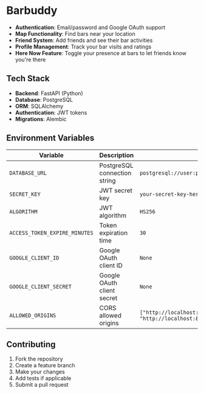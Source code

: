# Barbuddy

- **Authentication**: Email/password and Google OAuth support
- **Map Functionality**: Find bars near your location
- **Friend System**: Add friends and see their bar activities
- **Profile Management**: Track your bar visits and ratings
- **Here Now Feature**: Toggle your presence at bars to let friends know you're there

## Tech Stack

- **Backend**: FastAPI (Python)
- **Database**: PostgreSQL
- **ORM**: SQLAlchemy
- **Authentication**: JWT tokens
- **Migrations**: Alembic

## Environment Variables

| Variable | Description | Default |
|----------|-------------|---------|
| `DATABASE_URL` | PostgreSQL connection string | `postgresql://user:password@localhost/barbuddy` |
| `SECRET_KEY` | JWT secret key | `your-secret-key-here` |
| `ALGORITHM` | JWT algorithm | `HS256` |
| `ACCESS_TOKEN_EXPIRE_MINUTES` | Token expiration time | `30` |
| `GOOGLE_CLIENT_ID` | Google OAuth client ID | `None` |
| `GOOGLE_CLIENT_SECRET` | Google OAuth client secret | `None` |
| `ALLOWED_ORIGINS` | CORS allowed origins | `["http://localhost:3000", "http://localhost:8000"]` |

## Contributing

1. Fork the repository
2. Create a feature branch
3. Make your changes
4. Add tests if applicable
5. Submit a pull request

